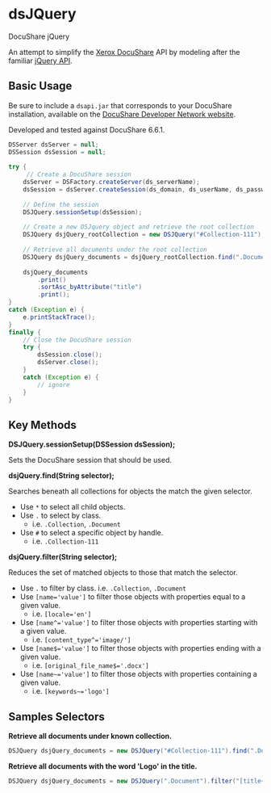 # dsJQuery

DocuShare jQuery

An attempt to simplify the [Xerox DocuShare](https://www.docushare.com/) API by modeling after the familiar 
[jQuery API](http://api.jquery.com/).

## Basic Usage

Be sure to include a `dsapi.jar` that corresponds to your DocuShare installation,
available on the [DocuShare Developer Network website](https://docushare.xerox.com/dsdn/).

Developed and tested against DocuShare 6.6.1.

```java
DSServer dsServer = null;
DSSession dsSession = null;
	
try {
     // Create a DocuShare session
    dsServer = DSFactory.createServer(ds_serverName);
    dsSession = dsServer.createSession(ds_domain, ds_userName, ds_password);
    
    // Define the session
    DSJQuery.sessionSetup(dsSession);
    
    // Create a new DSJquery object and retrieve the root collection
    DSJQuery dsjQuery_rootCollection = new DSJQuery("#Collection-111");
    
    // Retrieve all documents under the root collection
    DSJQuery dsjQuery_documents = dsjQuery_rootCollection.find(".Document");
    
    dsjQuery_documents
        .print()
        .sortAsc_byAttribute("title")
        .print();	
}
catch (Exception e) {
    e.printStackTrace();
}
finally {
    // Close the DocuShare session
    try {
        dsSession.close();
        dsServer.close();
    }
    catch (Exception e) {
        // ignore
    }
}
```

## Key Methods

**DSJQuery.sessionSetup(DSSession dsSession);**

Sets the DocuShare session that should be used.

**dsjQuery.find(String selector);**

Searches beneath all collections for objects the match the given selector.

- Use `*` to select all child objects.
- Use `.` to select by class.
  - i.e. `.Collection`, `.Document`
- Use `#` to select a specific object by handle.
  - i.e. `.Collection-111`

**dsjQuery.filter(String selector);**

Reduces the set of matched objects to those that match the selector.

- Use `.` to filter by class.  i.e. `.Collection`, `.Document`
- Use `[name='value']` to filter those objects with properties equal to a given value.
  - i.e. `[locale='en']`
- Use `[name^='value']` to filter those objects with properties starting with a given value.
  - i.e. `[content_type^='image/']`
- Use `[name$='value']` to filter those objects with properties ending with a given value.
  - i.e. `[original_file_name$='.docx']`
- Use `[name~='value']` to filter those objects with properties containing a given value.
  - i.e. `[keywords~='logo']`

## Samples Selectors

**Retrieve all documents under known collection.**

```java
DSJQuery dsjQuery_documents = new DSJQuery("#Collection-111").find(".Document");
```
    
**Retrieve all documents with the word 'Logo' in the title.**

```java
DSJQuery dsjQuery_documents = new DSJQuery(".Document").filter("[title~='Logo']");
```